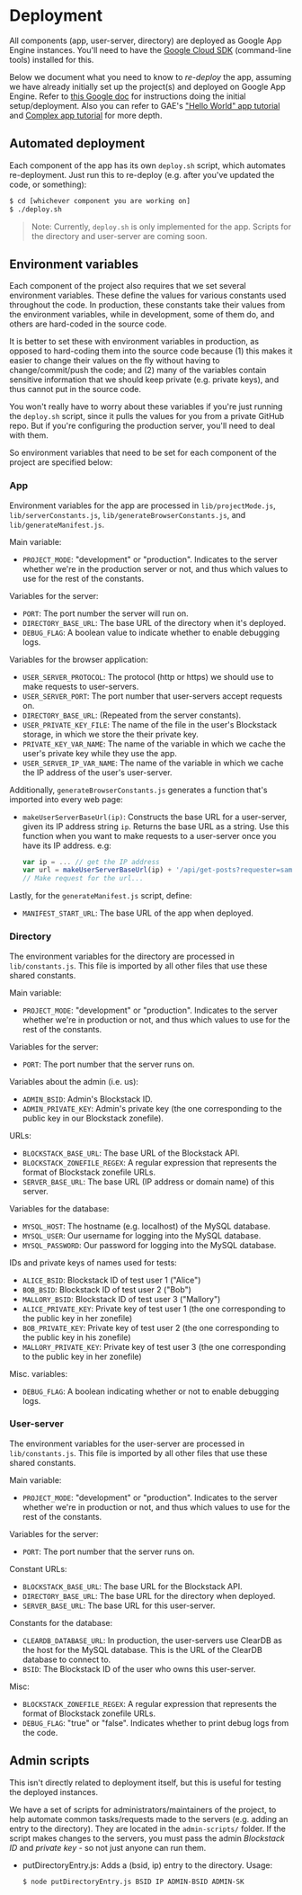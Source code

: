 # Deployment

All components (app, user-server, directory) are deployed as Google App Engine instances. You'll need to have the [Google Cloud SDK](https://cloud.google.com/sdk/docs/) (command-line tools) installed for this.

Below we document what you need to know to *re-deploy* the app, assuming we have already initially set up the project(s) and deployed on Google App Engine. Refer to [this Google doc](https://docs.google.com/document/d/1HEz8ke7DDHz3HShVo8a9Hojq1TtEkDl_qS5K6n7w0hc/edit) for instructions doing the initial setup/deployment. Also you can refer to GAE's ["Hello World" app tutorial](https://cloud.google.com/nodejs/getting-started/hello-world) and [Complex app tutorial](https://cloud.google.com/nodejs/getting-started/hello-world) for more depth.

## Automated deployment

Each component of the app has its own `deploy.sh` script, which automates re-deployment. Just run this to re-deploy (e.g. after you've updated the code, or something):

```bash
$ cd [whichever component you are working on]
$ ./deploy.sh
```

> Note: Currently, `deploy.sh` is only implemented for the app. Scripts for the directory and user-server are coming soon.

## Environment variables

Each component of the project also requires that we set several environment variables. These define the values for various constants used throughout the code. In production, these constants take their values from the environment variables, while in development, some of them do, and others are hard-coded in the source code.

It is better to set these with environment variables in production, as opposed to hard-coding them into the source code because (1) this makes it easier to change their values on the fly without having to change/commit/push the code; and (2) many of the variables contain sensitive information that we should keep private (e.g. private keys), and thus cannot put in the source code.

You won't really have to worry about these variables if you're just running the `deploy.sh` script, since it pulls the values for you from a private GitHub repo. But if you're configuring the production server, you'll need to deal with them.

So environment variables that need to be set for each component of the project are specified below:

### App

Environment variables for the app are processed in `lib/projectMode.js`, `lib/serverConstants.js`, `lib/generateBrowserConstants.js`, and `lib/generateManifest.js`.

Main variable:

- `PROJECT_MODE`: "development" or "production". Indicates to the server whether we're in the production server or not, and thus which values to use for the rest of the constants.

Variables for the server:

- `PORT`: The port number the server will run on.
- `DIRECTORY_BASE_URL`: The base URL of the directory when it's deployed.
- `DEBUG_FLAG`: A boolean value to indicate whether to enable debugging logs.

Variables for the browser application:

- `USER_SERVER_PROTOCOL`: The protocol (http or https) we should use to make requests to user-servers.
- `USER_SERVER_PORT`: The port number that user-servers accept requests on.
- `DIRECTORY_BASE_URL`: (Repeated from the server constants).
- `USER_PRIVATE_KEY_FILE`: The name of the file in the user's Blockstack storage, in which we store the their private key.
- `PRIVATE_KEY_VAR_NAME`: The name of the variable in which we cache the user's private key while they use the app.
- `USER_SERVER_IP_VAR_NAME`: The name of the variable in which we cache the IP address of the user's user-server.

Additionally, `generateBrowserConstants.js` generates a function that's imported into every web page:

- `makeUserServerBaseUrl(ip)`: Constructs the base URL for a user-server, given its IP address string `ip`. Returns the base URL as a string. Use this function when you want to make requests to a user-server once you have its IP address. e.g:
  ```javascript
  var ip = ... // get the IP address
  var url = makeUserServerBaseUrl(ip) + '/api/get-posts?requester=sample.id'
  // Make request for the url...
  ```

Lastly, for the `generateManifest.js` script, define:

- `MANIFEST_START_URL`: The base URL of the app when deployed.

### Directory

The environment variables for the directory are processed in `lib/constants.js`. This file is imported by all other files that use these shared constants.

Main variable:

- `PROJECT_MODE`: "development" or "production". Indicates to the server whether we're in production or not, and thus which values to use for the rest of the constants.

Variables for the server:

- `PORT`: The port number that the server runs on.

Variables about the admin (i.e. us):

- `ADMIN_BSID`: Admin's Blockstack ID.
- `ADMIN_PRIVATE_KEY`: Admin's private key (the one corresponding to the public key in our Blockstack zonefile).

URLs:

- `BLOCKSTACK_BASE_URL`: The base URL of the Blockstack API.
- `BLOCKSTACK_ZONEFILE_REGEX`: A regular expression that represents the format of Blockstack zonefile URLs.
- `SERVER_BASE_URL`: The base URL (IP address or domain name) of this server.

Variables for the database:

- `MYSQL_HOST`: The hostname (e.g. localhost) of the MySQL database.
- `MYSQL_USER`: Our username for logging into the MySQL database.
- `MYSQL_PASSWORD`: Our password for logging into the MySQL database.

IDs and private keys of names used for tests:

- `ALICE_BSID`: Blockstack ID of test user 1 ("Alice")
- `BOB_BSID`: Blockstack ID of test user 2 ("Bob")
- `MALLORY_BSID`: Blockstack ID of test user 3 ("Mallory")
- `ALICE_PRIVATE_KEY`: Private key of test user 1 (the one corresponding to the public key in her zonefile)
- `BOB_PRIVATE_KEY`: Private key of test user 2 (the one corresponding to the public key in his zonefile)
- `MALLORY_PRIVATE_KEY`: Private key of test user 3 (the one corresponding to the public key in her zonefile)

Misc. variables:

- `DEBUG_FLAG`: A boolean indicating whether or not to enable debugging logs.


### User-server

The environment variables for the user-server are processed in `lib/constants.js`. This file is imported by all other files that use these shared constants.

Main variable:

- `PROJECT_MODE`: "development" or "production". Indicates to the server whether we're in production or not, and thus which values to use for the rest of the constants.

Variables for the server:

- `PORT`: The port number that the server runs on.

Constant URLs:

- `BLOCKSTACK_BASE_URL`: The base URL for the Blockstack API.
- `DIRECTORY_BASE_URL`: The base URL for the directory when deployed.
- `SERVER_BASE_URL`: The base URL for this user-server.

Constants for the database:

- `CLEARDB_DATABASE_URL`: In production, the user-servers use ClearDB as the host for the MySQL database. This is the URL of the ClearDB database to connect to.
- `BSID`: The Blockstack ID of the user who owns this user-server.

Misc:

- `BLOCKSTACK_ZONEFILE_REGEX`: A regular expression that represents the format of Blockstack zonefile URLs.
- `DEBUG_FLAG`: "true" or "false". Indicates whether to print debug logs from the code.


## Admin scripts

This isn't directly related to deployment itself, but this is useful for testing the deployed instances.

We have a set of scripts for administrators/maintainers of the project, to help automate common tasks/requests made to the servers (e.g. adding an entry to the directory). They are located in the `admin-scripts/` folder. If the script makes changes to the servers, you must pass the admin *Blockstack ID* and *private key* - so not just anyone can run them.

- putDirectoryEntry.js: Adds a (bsid, ip) entry to the directory. Usage:
  ```bash
  $ node putDirectoryEntry.js BSID IP ADMIN-BSID ADMIN-SK
  ```
